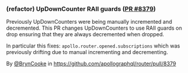 ### (refactor) UpDownCounter RAII guards ([PR #8379](https://github.com/apollographql/router/pull/8379))

Previously UpDownCounters were being manually incremented and decremented. This PR changes UpDownCounters to use RAII guards
on drop ensuring that they are always decremented when dropped.

In particular this fixes: `apollo.router.opened.subscriptions` which was previously drifting due to manual incrementing and decrementing.

By [@BrynCooke](https://github.com/BrynCooke) in https://github.com/apollographql/router/pull/8379
